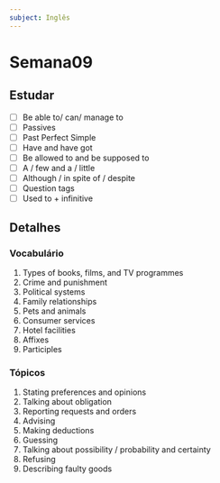 ```yaml
---
subject: Inglês
---
```

# Semana09

## Estudar
- [ ] Be able to/ can/ manage to 
- [ ] Passives 
- [ ] Past Perfect Simple 
- [ ] Have and have got 
- [ ] Be allowed to and be supposed to 
- [ ] A / few and a / little 
- [ ] Although / in spite of / despite 
- [ ] Question tags 
- [ ] Used to + infinitive 

## Detalhes
### Vocabulário
1. Types of books, films, and TV programmes
2. Crime and punishment
3. Political systems
4. Family relationships
5. Pets and animals
6. Consumer services
7. Hotel facilities
8. Affixes
9. Participles

### Tópicos
1. Stating preferences and opinions
2. Talking about obligation
3. Reporting requests and orders
4. Advising
5. Making deductions
6. Guessing
7. Talking about possibility / probability and certainty
8. Refusing
9. Describing faulty goods

